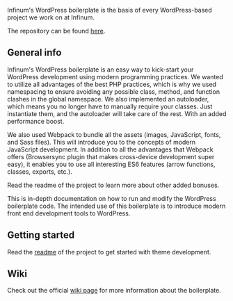 Infinum's WordPress boilerplate is the basis of every WordPress-based project we work on at Infinum.

The repository can be found [here](https://github.com/infinum/wp-boilerplate).

## General info

Infinum's WordPress boilerplate is an easy way to kick-start your WordPress development using modern programming practices. We wanted to utilize all advantages of the best PHP practices, which is why we used namespacing to ensure avoiding any possible class, method, and function clashes in the global namespace. We also implemented an autoloader, which means you no longer have to manually require your classes. Just instantiate them, and the autoloader will take care of the rest. With an added performance boost.

We also used Webpack to bundle all the assets (images, JavaScript, fonts, and Sass files). This will introduce you to the concepts of modern JavaScript development. In addition to all the advantages that Webpack offers (Browsersync plugin that makes cross-device development super easy), it enables you to use all interesting ES6 features (arrow functions, classes, exports, etc.).

Read the readme of the project to learn more about other added bonuses.

This is in-depth documentation on how to run and modify the WordPress boilerplate code. The intended use of this boilerplate is to introduce modern front end development tools to WordPress.

## Getting started

Read the [readme](https://github.com/infinum/wp-boilerplate/blob/master/README.md) of the project to get started with theme development.

## Wiki

Check out the official [wiki page](https://github.com/infinum/wp-boilerplate/wiki) for more information about the boilerplate.
